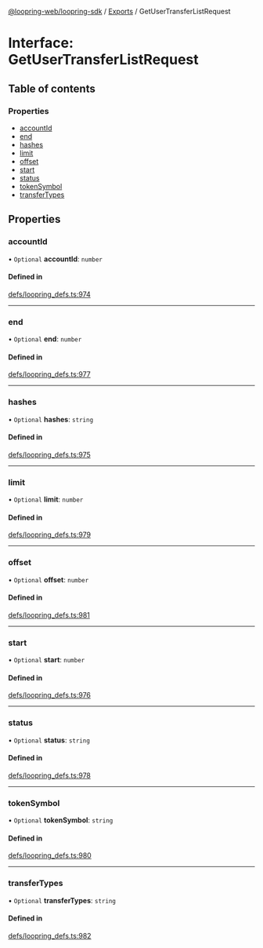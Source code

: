 [@loopring-web/loopring-sdk](../README.md) / [Exports](../modules.md) / GetUserTransferListRequest

# Interface: GetUserTransferListRequest

## Table of contents

### Properties

- [accountId](GetUserTransferListRequest.md#accountid)
- [end](GetUserTransferListRequest.md#end)
- [hashes](GetUserTransferListRequest.md#hashes)
- [limit](GetUserTransferListRequest.md#limit)
- [offset](GetUserTransferListRequest.md#offset)
- [start](GetUserTransferListRequest.md#start)
- [status](GetUserTransferListRequest.md#status)
- [tokenSymbol](GetUserTransferListRequest.md#tokensymbol)
- [transferTypes](GetUserTransferListRequest.md#transfertypes)

## Properties

### accountId

• `Optional` **accountId**: `number`

#### Defined in

[defs/loopring_defs.ts:974](https://github.com/Loopring/loopring_sdk/blob/1d20f38/src/defs/loopring_defs.ts#L974)

___

### end

• `Optional` **end**: `number`

#### Defined in

[defs/loopring_defs.ts:977](https://github.com/Loopring/loopring_sdk/blob/1d20f38/src/defs/loopring_defs.ts#L977)

___

### hashes

• `Optional` **hashes**: `string`

#### Defined in

[defs/loopring_defs.ts:975](https://github.com/Loopring/loopring_sdk/blob/1d20f38/src/defs/loopring_defs.ts#L975)

___

### limit

• `Optional` **limit**: `number`

#### Defined in

[defs/loopring_defs.ts:979](https://github.com/Loopring/loopring_sdk/blob/1d20f38/src/defs/loopring_defs.ts#L979)

___

### offset

• `Optional` **offset**: `number`

#### Defined in

[defs/loopring_defs.ts:981](https://github.com/Loopring/loopring_sdk/blob/1d20f38/src/defs/loopring_defs.ts#L981)

___

### start

• `Optional` **start**: `number`

#### Defined in

[defs/loopring_defs.ts:976](https://github.com/Loopring/loopring_sdk/blob/1d20f38/src/defs/loopring_defs.ts#L976)

___

### status

• `Optional` **status**: `string`

#### Defined in

[defs/loopring_defs.ts:978](https://github.com/Loopring/loopring_sdk/blob/1d20f38/src/defs/loopring_defs.ts#L978)

___

### tokenSymbol

• `Optional` **tokenSymbol**: `string`

#### Defined in

[defs/loopring_defs.ts:980](https://github.com/Loopring/loopring_sdk/blob/1d20f38/src/defs/loopring_defs.ts#L980)

___

### transferTypes

• `Optional` **transferTypes**: `string`

#### Defined in

[defs/loopring_defs.ts:982](https://github.com/Loopring/loopring_sdk/blob/1d20f38/src/defs/loopring_defs.ts#L982)
